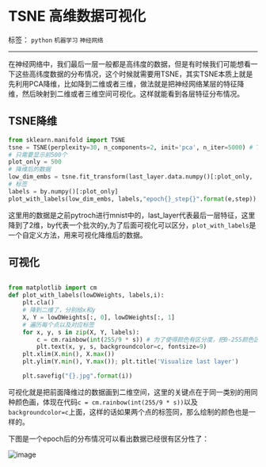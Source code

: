 ﻿# TSNE 高维数据可视化

标签： `python` `机器学习` `神经网络`

---

在神经网络中，我们最后一层一般都是高纬度的数据，但是有时候我们可能想看一下这些高纬度数据的分布情况，这个时候就需要用TSNE，其实TSNE本质上就是先利用PCA降维，比如降到二维或者三维，做法就是把神经网络某层的特征降维，然后映射到二维或者三维空间可视化。这样就能看到各层特征分布情况。  

## TSNE降维  

```python
from sklearn.manifold import TSNE
tsne = TSNE(perplexity=30, n_components=2, init='pca', n_iter=5000) # TSNE降维，降到2
# 只需要显示前500个
plot_only = 500
# 降维后的数据
low_dim_embs = tsne.fit_transform(last_layer.data.numpy()[:plot_only, :])
# 标签
labels = by.numpy()[:plot_only]
plot_with_labels(low_dim_embs, labels,"epoch{}_step{}".format(e,step))
```
这里用的数据是之前pytroch进行mnist中的，last_layer代表最后一层特征，这里降到了2维，by代表一个批次的y,为了后面可视化可以区分，`plot_with_labels`是一个自定义方法，用来可视化降维后的数据。  

## 可视化   

```python

from matplotlib import cm
def plot_with_labels(lowDWeights, labels,i):
    plt.cla()
    # 降到二维了，分别给x和y
    X, Y = lowDWeights[:, 0], lowDWeights[:, 1]
    # 遍历每个点以及对应标签
    for x, y, s in zip(X, Y, labels):
        c = cm.rainbow(int(255/9 * s)) # 为了使得颜色有区分度，把0-255颜色区间分为9分,然后把标签映射到一个区间
        plt.text(x, y, s, backgroundcolor=c, fontsize=9)
    plt.xlim(X.min(), X.max())
    plt.ylim(Y.min(), Y.max()); plt.title('Visualize last layer')

    plt.savefig("{}.jpg".format(i))
```

可视化就是把前面降维过的数据画到二维空间，这里的关键点在于同一类别的用同种颜色画，体现在代码`c = cm.rainbow(int(255/9 * s))`以及`backgroundcolor=c`上面，这样的话如果两个点的标签同，那么绘制的颜色也是一样的。 

 
 下图是一个epoch后的分布情况可以看出数据已经很有区分性了：

![image](https://ws3.sinaimg.cn/large/005Dd0fOly1g20s04idovj30hs0dc3zk.jpg)




